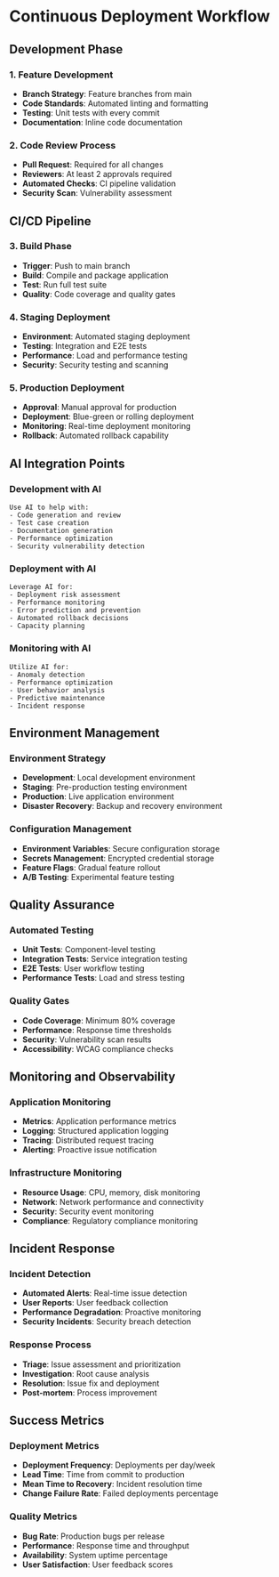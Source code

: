 # Continuous Deployment Workflow

## Development Phase

### 1. Feature Development
- **Branch Strategy**: Feature branches from main
- **Code Standards**: Automated linting and formatting
- **Testing**: Unit tests with every commit
- **Documentation**: Inline code documentation

### 2. Code Review Process
- **Pull Request**: Required for all changes
- **Reviewers**: At least 2 approvals required
- **Automated Checks**: CI pipeline validation
- **Security Scan**: Vulnerability assessment

## CI/CD Pipeline

### 3. Build Phase
- **Trigger**: Push to main branch
- **Build**: Compile and package application
- **Test**: Run full test suite
- **Quality**: Code coverage and quality gates

### 4. Staging Deployment
- **Environment**: Automated staging deployment
- **Testing**: Integration and E2E tests
- **Performance**: Load and performance testing
- **Security**: Security testing and scanning

### 5. Production Deployment
- **Approval**: Manual approval for production
- **Deployment**: Blue-green or rolling deployment
- **Monitoring**: Real-time deployment monitoring
- **Rollback**: Automated rollback capability

## AI Integration Points

### Development with AI
```
Use AI to help with:
- Code generation and review
- Test case creation
- Documentation generation
- Performance optimization
- Security vulnerability detection
```

### Deployment with AI
```
Leverage AI for:
- Deployment risk assessment
- Performance monitoring
- Error prediction and prevention
- Automated rollback decisions
- Capacity planning
```

### Monitoring with AI
```
Utilize AI for:
- Anomaly detection
- Performance optimization
- User behavior analysis
- Predictive maintenance
- Incident response
```

## Environment Management

### Environment Strategy
- **Development**: Local development environment
- **Staging**: Pre-production testing environment
- **Production**: Live application environment
- **Disaster Recovery**: Backup and recovery environment

### Configuration Management
- **Environment Variables**: Secure configuration storage
- **Secrets Management**: Encrypted credential storage
- **Feature Flags**: Gradual feature rollout
- **A/B Testing**: Experimental feature testing

## Quality Assurance

### Automated Testing
- **Unit Tests**: Component-level testing
- **Integration Tests**: Service integration testing
- **E2E Tests**: User workflow testing
- **Performance Tests**: Load and stress testing

### Quality Gates
- **Code Coverage**: Minimum 80% coverage
- **Performance**: Response time thresholds
- **Security**: Vulnerability scan results
- **Accessibility**: WCAG compliance checks

## Monitoring and Observability

### Application Monitoring
- **Metrics**: Application performance metrics
- **Logging**: Structured application logging
- **Tracing**: Distributed request tracing
- **Alerting**: Proactive issue notification

### Infrastructure Monitoring
- **Resource Usage**: CPU, memory, disk monitoring
- **Network**: Network performance and connectivity
- **Security**: Security event monitoring
- **Compliance**: Regulatory compliance monitoring

## Incident Response

### Incident Detection
- **Automated Alerts**: Real-time issue detection
- **User Reports**: User feedback collection
- **Performance Degradation**: Proactive monitoring
- **Security Incidents**: Security breach detection

### Response Process
- **Triage**: Issue assessment and prioritization
- **Investigation**: Root cause analysis
- **Resolution**: Issue fix and deployment
- **Post-mortem**: Process improvement

## Success Metrics

### Deployment Metrics
- **Deployment Frequency**: Deployments per day/week
- **Lead Time**: Time from commit to production
- **Mean Time to Recovery**: Incident resolution time
- **Change Failure Rate**: Failed deployments percentage

### Quality Metrics
- **Bug Rate**: Production bugs per release
- **Performance**: Response time and throughput
- **Availability**: System uptime percentage
- **User Satisfaction**: User feedback scores 